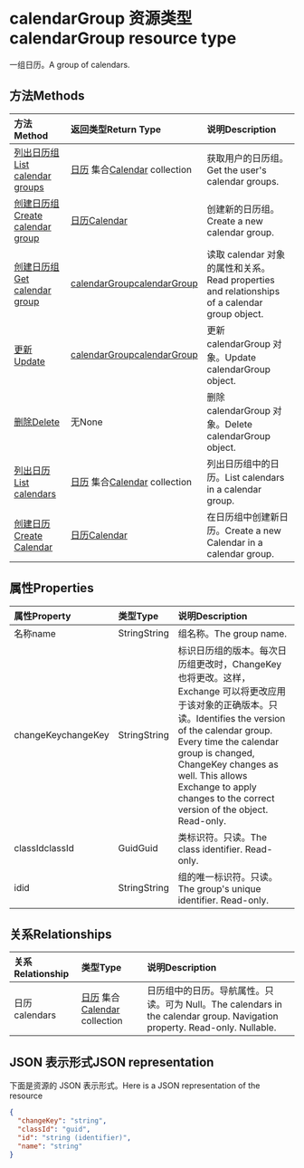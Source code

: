 # <a name="calendargroup-resource-type"></a><span data-ttu-id="cfd83-101">calendarGroup 资源类型</span><span class="sxs-lookup"><span data-stu-id="cfd83-101">calendarGroup resource type</span></span>

<span data-ttu-id="cfd83-102">一组日历。</span><span class="sxs-lookup"><span data-stu-id="cfd83-102">A group of calendars.</span></span>

## <a name="methods"></a><span data-ttu-id="cfd83-103">方法</span><span class="sxs-lookup"><span data-stu-id="cfd83-103">Methods</span></span>

| <span data-ttu-id="cfd83-104">方法</span><span class="sxs-lookup"><span data-stu-id="cfd83-104">Method</span></span>                                                      | <span data-ttu-id="cfd83-105">返回类型</span><span class="sxs-lookup"><span data-stu-id="cfd83-105">Return Type</span></span>                        | <span data-ttu-id="cfd83-106">说明</span><span class="sxs-lookup"><span data-stu-id="cfd83-106">Description</span></span>                                                   |
| :---------------------------------------------------------- | :--------------------------------- | :------------------------------------------------------------ |
| [<span data-ttu-id="cfd83-107">列出日历组</span><span class="sxs-lookup"><span data-stu-id="cfd83-107">List calendar groups</span></span>](../api/user_list_calendargroups.md)  | <span data-ttu-id="cfd83-108">[日历](calendar.md) 集合</span><span class="sxs-lookup"><span data-stu-id="cfd83-108">[Calendar](calendar.md) collection</span></span> | <span data-ttu-id="cfd83-109">获取用户的日历组。</span><span class="sxs-lookup"><span data-stu-id="cfd83-109">Get the user's calendar groups.</span></span>                               |
| [<span data-ttu-id="cfd83-110">创建日历组</span><span class="sxs-lookup"><span data-stu-id="cfd83-110">Create calendar group</span></span>](../api/user_post_calendargroups.md) | [<span data-ttu-id="cfd83-111">日历</span><span class="sxs-lookup"><span data-stu-id="cfd83-111">Calendar</span></span>](calendar.md)            | <span data-ttu-id="cfd83-112">创建新的日历组。</span><span class="sxs-lookup"><span data-stu-id="cfd83-112">Create a new calendar group.</span></span>                                  |
| [<span data-ttu-id="cfd83-113">创建日历组</span><span class="sxs-lookup"><span data-stu-id="cfd83-113">Get calendar group</span></span>](../api/calendargroup_get.md)           | [<span data-ttu-id="cfd83-114">calendarGroup</span><span class="sxs-lookup"><span data-stu-id="cfd83-114">calendarGroup</span></span>](calendargroup.md)  | <span data-ttu-id="cfd83-115">读取 calendar 对象的属性和关系。</span><span class="sxs-lookup"><span data-stu-id="cfd83-115">Read properties and relationships of a calendar group object.</span></span> |
| [<span data-ttu-id="cfd83-116">更新</span><span class="sxs-lookup"><span data-stu-id="cfd83-116">Update</span></span>](../api/calendargroup_update.md)                    | [<span data-ttu-id="cfd83-117">calendarGroup</span><span class="sxs-lookup"><span data-stu-id="cfd83-117">calendarGroup</span></span>](calendargroup.md)  | <span data-ttu-id="cfd83-118">更新 calendarGroup 对象。</span><span class="sxs-lookup"><span data-stu-id="cfd83-118">Update calendarGroup object.</span></span>                                  |
| [<span data-ttu-id="cfd83-119">删除</span><span class="sxs-lookup"><span data-stu-id="cfd83-119">Delete</span></span>](../api/calendargroup_delete.md)                    | <span data-ttu-id="cfd83-120">无</span><span class="sxs-lookup"><span data-stu-id="cfd83-120">None</span></span>                               | <span data-ttu-id="cfd83-121">删除 calendarGroup 对象。</span><span class="sxs-lookup"><span data-stu-id="cfd83-121">Delete calendarGroup object.</span></span>                                  |
| [<span data-ttu-id="cfd83-122">列出日历</span><span class="sxs-lookup"><span data-stu-id="cfd83-122">List calendars</span></span>](../api/calendargroup_list_calendars.md)    | <span data-ttu-id="cfd83-123">[日历](calendar.md) 集合</span><span class="sxs-lookup"><span data-stu-id="cfd83-123">[Calendar](calendar.md) collection</span></span> | <span data-ttu-id="cfd83-124">列出日历组中的日历。</span><span class="sxs-lookup"><span data-stu-id="cfd83-124">List calendars in a calendar group.</span></span>                           |
| [<span data-ttu-id="cfd83-125">创建日历</span><span class="sxs-lookup"><span data-stu-id="cfd83-125">Create Calendar</span></span>](../api/calendargroup_post_calendars.md)   | [<span data-ttu-id="cfd83-126">日历</span><span class="sxs-lookup"><span data-stu-id="cfd83-126">Calendar</span></span>](calendar.md)            | <span data-ttu-id="cfd83-127">在日历组中创建新日历。</span><span class="sxs-lookup"><span data-stu-id="cfd83-127">Create a new Calendar in a calendar group.</span></span>                    |

## <a name="properties"></a><span data-ttu-id="cfd83-128">属性</span><span class="sxs-lookup"><span data-stu-id="cfd83-128">Properties</span></span>

| <span data-ttu-id="cfd83-129">属性</span><span class="sxs-lookup"><span data-stu-id="cfd83-129">Property</span></span>  | <span data-ttu-id="cfd83-130">类型</span><span class="sxs-lookup"><span data-stu-id="cfd83-130">Type</span></span>   | <span data-ttu-id="cfd83-131">说明</span><span class="sxs-lookup"><span data-stu-id="cfd83-131">Description</span></span>                                                                                                                                                                                               |
| :-------- | :----- | :-------------------------------------------------------------------------------------------------------------------------------------------------------------------------------------------------------- |
| <span data-ttu-id="cfd83-132">名称</span><span class="sxs-lookup"><span data-stu-id="cfd83-132">name</span></span>      | <span data-ttu-id="cfd83-133">String</span><span class="sxs-lookup"><span data-stu-id="cfd83-133">String</span></span> | <span data-ttu-id="cfd83-134">组名称。</span><span class="sxs-lookup"><span data-stu-id="cfd83-134">The group name.</span></span>                                                                                                                                                                                           |
| <span data-ttu-id="cfd83-135">changeKey</span><span class="sxs-lookup"><span data-stu-id="cfd83-135">changeKey</span></span> | <span data-ttu-id="cfd83-136">String</span><span class="sxs-lookup"><span data-stu-id="cfd83-136">String</span></span> | <span data-ttu-id="cfd83-p101">标识日历组的版本。每次日历组更改时，ChangeKey 也将更改。这样，Exchange 可以将更改应用于该对象的正确版本。只读。</span><span class="sxs-lookup"><span data-stu-id="cfd83-p101">Identifies the version of the calendar group. Every time the calendar group is changed, ChangeKey changes as well. This allows Exchange to apply changes to the correct version of the object. Read-only.</span></span> |
| <span data-ttu-id="cfd83-141">classId</span><span class="sxs-lookup"><span data-stu-id="cfd83-141">classId</span></span>   | <span data-ttu-id="cfd83-142">Guid</span><span class="sxs-lookup"><span data-stu-id="cfd83-142">Guid</span></span>   | <span data-ttu-id="cfd83-p102">类标识符。只读。</span><span class="sxs-lookup"><span data-stu-id="cfd83-p102">The class identifier. Read-only.</span></span>                                                                                                                                                                          |
| <span data-ttu-id="cfd83-145">id</span><span class="sxs-lookup"><span data-stu-id="cfd83-145">id</span></span>        | <span data-ttu-id="cfd83-146">String</span><span class="sxs-lookup"><span data-stu-id="cfd83-146">String</span></span> | <span data-ttu-id="cfd83-p103">组的唯一标识符。只读。</span><span class="sxs-lookup"><span data-stu-id="cfd83-p103">The group's unique identifier. Read-only.</span></span>                                                                                                                                                                 |

## <a name="relationships"></a><span data-ttu-id="cfd83-149">关系</span><span class="sxs-lookup"><span data-stu-id="cfd83-149">Relationships</span></span>

| <span data-ttu-id="cfd83-150">关系</span><span class="sxs-lookup"><span data-stu-id="cfd83-150">Relationship</span></span> | <span data-ttu-id="cfd83-151">类型</span><span class="sxs-lookup"><span data-stu-id="cfd83-151">Type</span></span>                               | <span data-ttu-id="cfd83-152">说明</span><span class="sxs-lookup"><span data-stu-id="cfd83-152">Description</span></span>                                                                    |
| :----------- | :--------------------------------- | :----------------------------------------------------------------------------- |
| <span data-ttu-id="cfd83-153">日历</span><span class="sxs-lookup"><span data-stu-id="cfd83-153">calendars</span></span>    | <span data-ttu-id="cfd83-154">[日历](calendar.md) 集合</span><span class="sxs-lookup"><span data-stu-id="cfd83-154">[Calendar](calendar.md) collection</span></span> | <span data-ttu-id="cfd83-p104">日历组中的日历。导航属性。只读。可为 Null。</span><span class="sxs-lookup"><span data-stu-id="cfd83-p104">The calendars in the calendar group. Navigation property. Read-only. Nullable.</span></span> |

## <a name="json-representation"></a><span data-ttu-id="cfd83-159">JSON 表示形式</span><span class="sxs-lookup"><span data-stu-id="cfd83-159">JSON representation</span></span>

<span data-ttu-id="cfd83-160">下面是资源的 JSON 表示形式。</span><span class="sxs-lookup"><span data-stu-id="cfd83-160">Here is a JSON representation of the resource</span></span>

<!-- {
  "blockType": "resource",
  "optionalProperties": [
    "calendars"
  ],
  "keyProperty": "id",
  "@odata.type": "microsoft.graph.calendarGroup"
}-->

```json
{
  "changeKey": "string",
  "classId": "guid",
  "id": "string (identifier)",
  "name": "string"
}
```

<!-- uuid: 8fcb5dbc-d5aa-4681-8e31-b001d5168d79
2015-10-25 14:57:30 UTC -->

<!-- {
  "type": "#page.annotation",
  "description": "calendarGroup resource",
  "keywords": "",
  "section": "documentation",
  "tocPath": ""
}-->
